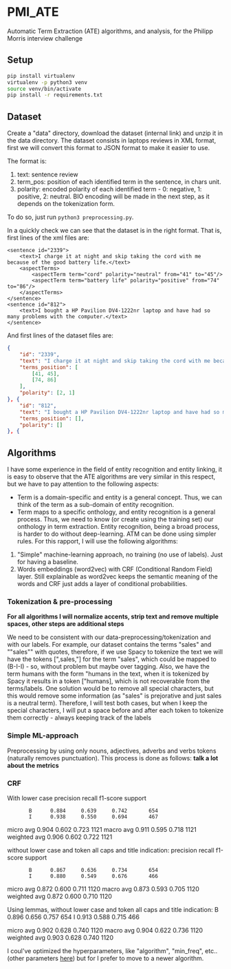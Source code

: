 # PMI_ATE

Automatic Term Extraction (ATE) algorithms, and analysis, for the Philipp Morris interview challenge

## Setup

```bash
pip install virtualenv
virtualenv -p python3 venv
source venv/bin/activate
pip install -r requirements.txt
```

## Dataset

Create a "data" directory, download the dataset (internal link) and unzip it in the data directory.
The dataset consists in laptops reviews in XML format, first we will convert this format to JSON format to make it easier to use.

The format is:

1. text: sentence review
2. term_pos: position of each identified term in the sentence, in chars unit.
3. polarity: encoded polarity of each identified term - 0: negative, 1: positive, 2: neutral.
BIO encoding will be made in the next step, as it depends on the tokenization form.

To do so, just run `python3 preprocessing.py`.

In a quickly check we can see that the dataset is in the right format. That is, first lines of the xml files are:

```xlm
<sentence id="2339">
    <text>I charge it at night and skip taking the cord with me because of the good battery life.</text>
    <aspectTerms>
        <aspectTerm term="cord" polarity="neutral" from="41" to="45"/>
        <aspectTerm term="battery life" polarity="positive" from="74" to="86"/>
    </aspectTerms>
</sentence>
<sentence id="812">
    <text>I bought a HP Pavilion DV4-1222nr laptop and have had so many problems with the computer.</text>
</sentence>
```

And first lines of the dataset files are:

```json
{
    "id": "2339",
    "text": "I charge it at night and skip taking the cord with me because of the good battery life.",
    "terms_position": [
        [41, 45],
        [74, 86]
    ],
    "polarity": [2, 1]
}, {
    "id": "812",
    "text": "I bought a HP Pavilion DV4-1222nr laptop and have had so many problems with the computer.",
    "terms_position": [],
    "polarity": []
}, {
```

## Algorithms

I have some experience in the field of entity recognition and entity linking, it is easy to observe that the ATE algorithms are very similar in this respect, but we have to pay attention to the following aspects:

* Term is a domain-specific and entity is a general concept. Thus, we can think of the term as a sub-domain of entity recognition.
* Term maps to a specific onthology, and entity recognition is a general process. Thus, we need to know (or create using the training set) our onthology in term extraction.
Entity recognition, being a broad process, is harder to do without deep-learning. ATM can be done using simpler rules.
For this rapport, I will use the following algorithms:

1. "Simple" machine-learning  approach, no training (no use of labels). Just for having a baseline.
2. Words embeddings (word2vec) with CRF (Conditional Random Field) layer. Still explainable as word2vec keeps the semantic meaning of the words and CRF just adds a layer of conditional probabilities.

### Tokenization & pre-processing

**For all algorithms I will normalize accents, strip text and remove multiple spaces, other steps are additional steps**

We need to be consistent with our data-preprocessing/tokenization and with our labels. For example, our dataset contains the terms "sales" and ""sales"" with quotes, therefore, if we use Spacy to tokenize the text we will have the tokens [",sales,"] for the term "sales", which could be mapped to (B-I-I) - so, without problem but maybe over tagging. Also, we have the term humans with the form "humans in the text, when it is tokenized by Spacy it results in a token ["humans], which is not recoverable from the terms/labels. One solution would be to remove all special characters, but this would remove some information (as "sales" is prejorative and just sales is a neutral term). Therefore, I will test both cases, but when I keep the special characters, I will put a space before and after each token to tokenize them correctly - always keeping track of the labels

### Simple ML-approach

Preprocessing by using only nouns, adjectives, adverbs and verbs tokens (naturally removes punctuation).
This process is done as follows:
**talk a lot about the metrics**

### CRF

With lower case
              precision    recall  f1-score   support

           B      0.884     0.639     0.742       654
           I      0.938     0.550     0.694       467

   micro avg      0.904     0.602     0.723      1121
   macro avg      0.911     0.595     0.718      1121
weighted avg      0.906     0.602     0.722      1121

without lower case and token all caps and title indication:
              precision    recall  f1-score   support

           B      0.867     0.636     0.734       654
           I      0.880     0.549     0.676       466

   micro avg      0.872     0.600     0.711      1120
   macro avg      0.873     0.593     0.705      1120
weighted avg      0.872     0.600     0.710      1120

Using lemmas, without lower case and token all caps and title indication:
           B      0.896     0.656     0.757       654
           I      0.913     0.588     0.715       466

   micro avg      0.902     0.628     0.740      1120
   macro avg      0.904     0.622     0.736      1120
weighted avg      0.903     0.628     0.740      1120

I coul've optimized the hyperparameters, like "algorithm", "min_freq", etc..(other parameters [here](https://sklearn-crfsuite.readthedocs.io/en/latest/api.html)) but for I prefer to move to a newer algorithm.

